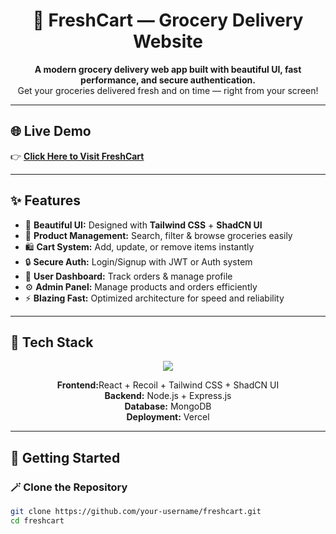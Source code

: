 <h1 align="center">🛒 FreshCart — Grocery Delivery Website</h1>

<p align="center">
  <b>A modern grocery delivery web app built with beautiful UI, fast performance, and secure authentication.</b><br>
  Get your groceries delivered fresh and on time — right from your screen!
</p>

---

## 🌐 Live Demo  
👉 **[Click Here to Visit FreshCart](https://grosery-shop.netlify.app/)**

 

---

## ✨ Features

- 🥦 **Beautiful UI:** Designed with **Tailwind CSS** + **ShadCN UI**  
- 🧾 **Product Management:** Search, filter & browse groceries easily  
- 🛍️ **Cart System:** Add, update, or remove items instantly  
- 🔒 **Secure Auth:** Login/Signup with JWT or Auth system  
- 👤 **User Dashboard:** Track orders & manage profile  
- ⚙️ **Admin Panel:** Manage products and orders efficiently  
- ⚡ **Blazing Fast:** Optimized architecture for speed and reliability  

---

## 🧰 Tech Stack

<p align="center">
  <img src="https://skillicons.dev/icons?i=react,tailwind,express,nodejs,mongodb,vercel" />
</p>

<p align="center">
  <b>Frontend:</b>React + Recoil + Tailwind CSS + ShadCN UI<br>
  <b>Backend:</b> Node.js + Express.js<br>
  <b>Database:</b> MongoDB<br>
  <b>Deployment:</b> Vercel
</p>

---

## 🏁 Getting Started

### 🪄 Clone the Repository
```bash
git clone https://github.com/your-username/freshcart.git
cd freshcart
